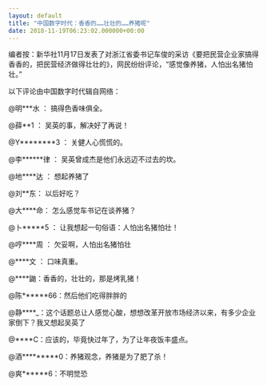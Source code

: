 ```yaml
---
layout: default
title: "中国数字时代：香香的……壮壮的……养猪呢"
date: 2018-11-19T06:23:02.000000+00:00
---
```


编者按：新华社11月17日发表了对浙江省委书记车俊的采访《要把民营企业家搞得香香的，把民营经济做得壮壮的》，网民纷纷评论，“感觉像养猪，人怕出名猪怕壮。”

以下评论由中国数字时代辑自网络：

@明***水 ： 搞得色香味俱全。

@薛**1 ： 吴英的事，解决好了再说！

@Y********3 ： 关健人心慌慌的。

@李******律 ： 吴英曾成杰是他们永远迈不过去的坎。

@地****达 ： 想起养猪了

@刘**东： 以后好吃？

@大****命： 怎么感觉车书记在谈养猪？

@卜*****5 ： 让我想起一句俗语：人怕出名猪怕壮！

@哼****周 ： 欠妥啊，人怕出名猪怕壮

@****文 ： 口味真重。

@****鼬：香香的，壮壮的，那是烤乳猪！

@陈******66：然后他们吃得胖胖的

@静****_：这个话题总让人感觉心酸，想想改革开放市场经济以来，有多少企业家倒下？我又想起吴英了

@****C：应该的，毕竟快过年了，为了让年夜饭丰盛点。

@酒*********0：养猪观念，养猪是为了肥了杀！

@爽******6：不明觉恐

